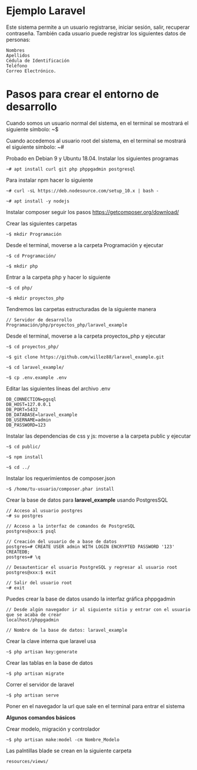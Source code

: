 # Ejemplo Laravel

Este sistema permite a un usuario registrarse, iniciar sesión, salir, recuperar contraseña.
También cada usuario puede registrar los siguientes datos de personas:

    Nombres
    Apellidos
    Cédula de Identificación
    Teléfono
    Correo Electrónico.

# Pasos para crear el entorno de desarrollo

Cuando somos un usuario normal del sistema, en el terminal se mostrará el siguiente símbolo: ~$

Cuando accedemos al usuario root del sistema, en el terminal se mostrará el siguiente símbolo: ~#

Probado en Debian 9 y Ubuntu 18.04. Instalar los siguientes programas

    ~# apt install curl git php phppgadmin postgresql

Para instalar npm hacer lo siguiente

    ~# curl -sL https://deb.nodesource.com/setup_10.x | bash -

    ~# apt install -y nodejs

Instalar composer seguir los pasos https://getcomposer.org/download/

Crear las siguientes carpetas

    ~$ mkdir Programación

Desde el terminal, moverse a la carpeta Programación y ejecutar

    ~$ cd Programación/

    ~$ mkdir php

Entrar a la carpeta php y hacer lo siguiente

    ~$ cd php/

    ~$ mkdir proyectos_php

Tendremos las carpetas estructuradas de la siguiente manera

    // Servidor de desarrollo
    Programación/php/proyectos_php/laravel_example

Desde el terminal, moverse a la carpeta proyectos_php y ejecutar

    ~$ cd proyectos_php/

    ~$ git clone https://github.com/willez88/laravel_example.git

    ~$ cd laravel_example/

    ~$ cp .env.example .env

Editar las siguientes líneas del archivo .env

    DB_CONNECTION=pgsql
    DB_HOST=127.0.0.1
    DB_PORT=5432
    DB_DATABASE=laravel_example
    DB_USERNAME=admin
    DB_PASSWORD=123

Instalar las dependencias de css y js: moverse a la carpeta public y ejecutar

    ~$ cd public/

    ~$ npm install

    ~$ cd ../

Instalar los requerimientos de composer.json

    ~$ /home/tu-usuario/composer.phar install

Crear la base de datos para __laravel_example__ usando PostgresSQL

    // Acceso al usuario postgres
    ~# su postgres

    // Acceso a la interfaz de comandos de PostgreSQL
    postgres@xxx:$ psql

    // Creación del usuario de a base de datos
    postgres=# CREATE USER admin WITH LOGIN ENCRYPTED PASSWORD '123' CREATEDB;
    postgres=# \q

    // Desautenticar el usuario PostgreSQL y regresar al usuario root
    postgres@xxx:$ exit

    // Salir del usuario root
    ~# exit

Puedes crear la base de datos usando la interfaz gráfica phppgadmin

    // Desde algún navegador ir al siguiente sitio y entrar con el usuario que se acaba de crear
    localhost/phppgadmin

    // Nombre de la base de datos: laravel_example

Crear la clave interna que laravel usa

    ~$ php artisan key:generate

Crear las tablas en la base de datos

    ~$ php artisan migrate

Correr el servidor de laravel

    ~$ php artisan serve

Poner en el navegador la url que sale en el terminal para entrar el sistema

__Algunos comandos básicos__

Crear modelo, migración y controlador

    ~$ php artisan make:model -cm Nombre_Modelo

Las palntillas blade se crean en la siguiente carpeta

    resources/views/